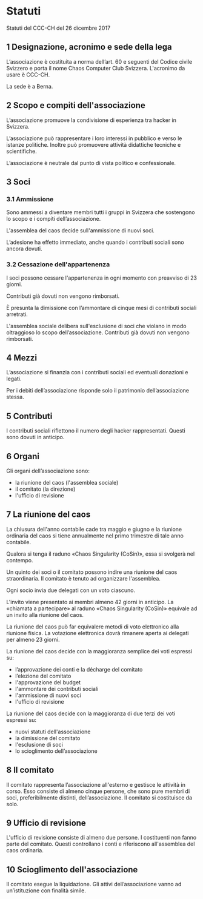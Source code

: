 # Statuti

Statuti del CCC-CH del 26 dicembre 2017

## 1 Designazione, acronimo e sede della lega

L’associazione è costituita a norma dell’art. 60 e seguenti del Codice civile Svizzero e porta il nome Chaos Computer Club Svizzera. L'acronimo da usare è CCC-CH.

La sede è a Berna.

## 2 Scopo e compiti dell'associazione

L’associazione promuove la condivisione di esperienza tra hacker in Svizzera.

L’associazione può rappresentare i loro interessi in pubblico e verso le istanze politiche.
Inoltre può promuovere attività didattiche tecniche e scientifiche.

L’associazione è neutrale dal punto di vista politico e confessionale.

## 3 Soci

### 3.1 Ammissione

Sono ammessi a diventare membri tutti i gruppi in Svizzera che sostengono lo scopo e i compiti dell’associazione.

L'assemblea del caos decide sull'ammissione di nuovi soci.

L’adesione ha effetto immediato, anche quando i contributi sociali sono ancora dovuti.

### 3.2 Cessazione dell'appartenenza

I soci possono cessare l'appartenenza in ogni momento con preavviso di 23 giorni.

Contributi già dovuti non vengono rimborsati.

È presunta la dimissione con l’ammontare di cinque mesi di contributi sociali arretrati.

L'assemblea sociale delibera sull'esclusione di soci che violano in modo oltraggioso lo scopo dell’associazione.
Contributi già dovuti non vengono rimborsati.

## 4 Mezzi

L’associazione si finanzia con i contributi sociali ed eventuali donazioni e legati.

Per i debiti dell’associazione risponde solo il patrimonio dell’associazione stessa.

## 5 Contributi

I contributi sociali riflettono il numero degli hacker rappresentati. Questi sono dovuti in anticipo.

## 6 Organi

Gli organi dell’associazione sono:

- la riunione del caos (l'assemblea sociale)
- il comitato (la direzione)
- l'ufficio di revisione

## 7 La riunione del caos

La chiusura dell'anno contabile cade tra maggio e giugno e la riunione ordinaria del caos si tiene annualmente nel primo trimestre di tale anno contabile.

Qualora si tenga il raduno «Chaos Singularity (CoSin)», essa si svolgerà nel contempo.

Un quinto dei soci o il comitato possono indire una riunione del caos straordinaria. Il comitato è tenuto ad organizzare l'assemblea.

Ogni socio invia due delegati con un voto ciascuno.

L'invito viene presentato ai membri almeno 42 giorni in anticipo. La «chiamata a partecipare» al raduno «Chaos Singularity (CoSin)» equivale ad un invito alla riunione del caos.

La riunione del caos può far equivalere metodi di voto elettronico alla riunione fisica. La votazione elettronica dovrà rimanere aperta ai delegati per almeno 23 giorni.

La riunione del caos decide con la maggioranza semplice dei voti espressi su:

- l’approvazione dei conti e la décharge del comitato
- l’elezione del comitato
- l'approvazione del budget
- l'ammontare dei contributi sociali
- l'ammissione di nuovi soci
- l'ufficio di revisione
 
La riunione del caos decide con la maggioranza di due terzi dei voti espressi su:

- nuovi statuti dell'associazione
- la dimissione del comitato
- l'esclusione di soci
- lo scioglimento dell’associazione

## 8 Il comitato

Il comitato rappresenta l’associazione all'esterno e gestisce le attività in corso. Esso consiste di almeno cinque persone, che sono pure membri di soci, preferibilmente distinti, dell’associazione. Il comitato si costituisce da solo.

## 9 Ufficio di revisione

L'ufficio di revisione consiste di almeno due persone. I costituenti non fanno parte del comitato. Questi controllano i conti e riferiscono all'assemblea del caos ordinaria.

## 10 Scioglimento dell'associazione

Il comitato esegue la liquidazione. Gli attivi dell’associazione vanno ad un’istituzione con finalità simile.
